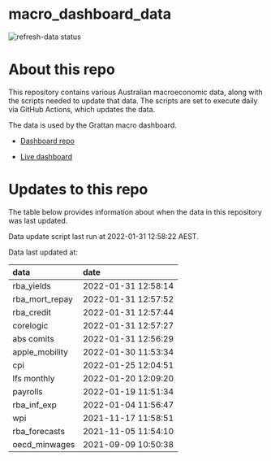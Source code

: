 
<!-- README.md is generated from README.Rmd. Please edit that file -->

# macro\_dashboard\_data

<!-- badges: start -->

![refresh-data
status](https://github.com/grattan/macro_dashboard_data/workflows/refresh-data/badge.svg)

<!-- badges: end -->

# About this repo

This repository contains various Australian macroeconomic data, along
with the scripts needed to update that data. The scripts are set to
execute daily via GitHub Actions, which updates the data.

The data is used by the Grattan macro dashboard.

  - [Dashboard repo](https://github.com/grattan/macrodashboard)

  - [Live dashboard](https://mattcowgill.shinyapps.io/macrodashboard/)

# Updates to this repo

The table below provides information about when the data in this
repository was last updated.

Data update script last run at 2022-01-31 12:58:22 AEST.

Data last updated at:

| data             | date                |
| :--------------- | :------------------ |
| rba\_yields      | 2022-01-31 12:58:14 |
| rba\_mort\_repay | 2022-01-31 12:57:52 |
| rba\_credit      | 2022-01-31 12:57:44 |
| corelogic        | 2022-01-31 12:57:27 |
| abs comits       | 2022-01-31 12:56:29 |
| apple\_mobility  | 2022-01-30 11:53:34 |
| cpi              | 2022-01-25 12:04:51 |
| lfs monthly      | 2022-01-20 12:09:20 |
| payrolls         | 2022-01-19 11:51:34 |
| rba\_inf\_exp    | 2022-01-04 11:56:47 |
| wpi              | 2021-11-17 11:58:51 |
| rba\_forecasts   | 2021-11-05 11:54:10 |
| oecd\_minwages   | 2021-09-09 10:50:38 |
